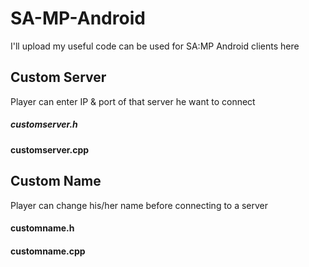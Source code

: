 # SA-MP-Android
I'll upload my useful code can be used for SA:MP Android clients here

## Custom Server
Player can enter IP & port of that server he want to connect
##### customserver.h
#### customserver.cpp

## Custom Name
Player can change his/her name before connecting to a server
#### customname.h
#### customname.cpp
